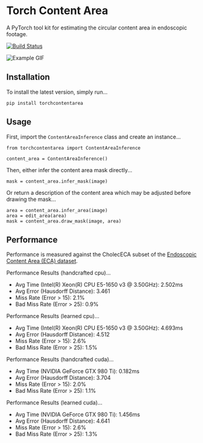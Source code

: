 # Torch Content Area
A PyTorch tool kit for estimating the circular content area in endoscopic footage.

[![Build Status](https://github.com/charliebudd/torch-content-area/actions/workflows/build.yml/badge.svg)](https://github.com/charliebudd/torch-content-area/actions/workflows/build.yml)

![Example GIF](example.gif?raw=true)

## Installation
To install the latest version, simply run...
```
pip install torchcontentarea
```

## Usage
First, import the `ContentAreaInference` class and create an instance...
```
from torchcontentarea import ContentAreaInference

content_area = ContentAreaInference()
```
Then, either infer the content area mask directly...
```
mask = content_area.infer_mask(image)
```
Or return a description of the content area which may be adjusted before drawing the mask...
```
area = content_area.infer_area(image)
area = edit_area(area)
mask = content_area.draw_mask(image, area)
```

## Performance
Performance is measured against the CholecECA subset of the [Endoscopic Content Area (ECA) dataset](https://github.com/charliebudd/eca-dataset).
<!-- performance stats start -->

Performance Results (handcrafted cpu)...
- Avg Time (Intel(R) Xeon(R) CPU E5-1650 v3 @ 3.50GHz): 2.502ms
- Avg Error (Hausdorff Distance): 3.461
- Miss Rate (Error > 15): 2.1%
- Bad Miss Rate (Error > 25): 0.9%

Performance Results (learned cpu)...
- Avg Time (Intel(R) Xeon(R) CPU E5-1650 v3 @ 3.50GHz): 4.693ms
- Avg Error (Hausdorff Distance): 4.512
- Miss Rate (Error > 15): 2.6%
- Bad Miss Rate (Error > 25): 1.5%

Performance Results (handcrafted cuda)...
- Avg Time (NVIDIA GeForce GTX 980 Ti): 0.182ms
- Avg Error (Hausdorff Distance): 3.704
- Miss Rate (Error > 15): 2.0%
- Bad Miss Rate (Error > 25): 1.1%

Performance Results (learned cuda)...
- Avg Time (NVIDIA GeForce GTX 980 Ti): 1.456ms
- Avg Error (Hausdorff Distance): 4.641
- Miss Rate (Error > 15): 2.6%
- Bad Miss Rate (Error > 25): 1.3% 
<!-- performance stats end -->

